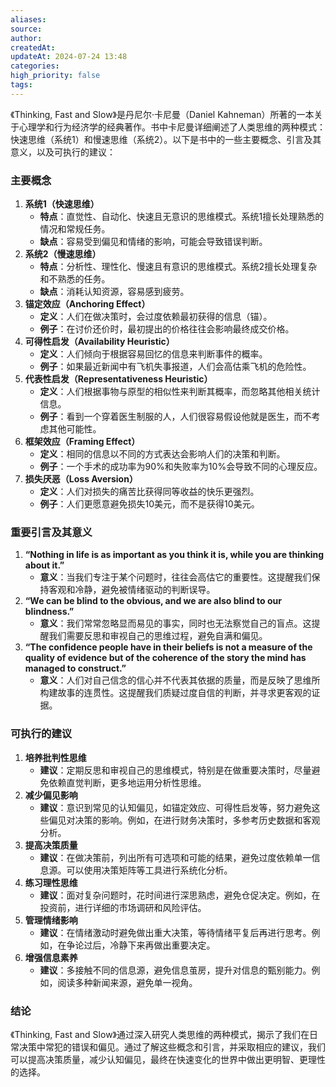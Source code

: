 ```yaml
---
aliases: 
source: 
author: 
createdAt: 
updateAt: 2024-07-24 13:48
categories: 
high_priority: false
tags:
---
```

《Thinking, Fast and Slow》是丹尼尔·卡尼曼（Daniel Kahneman）所著的一本关于心理学和行为经济学的经典著作。书中卡尼曼详细阐述了人类思维的两种模式：快速思维（系统1）和慢速思维（系统2）。以下是书中的一些主要概念、引言及其意义，以及可执行的建议：
### 主要概念
1. **系统1（快速思维）**
   - **特点**：直觉性、自动化、快速且无意识的思维模式。系统1擅长处理熟悉的情况和常规任务。
   - **缺点**：容易受到偏见和情绪的影响，可能会导致错误判断。
2. **系统2（慢速思维）**
   - **特点**：分析性、理性化、慢速且有意识的思维模式。系统2擅长处理复杂和不熟悉的任务。
   - **缺点**：消耗认知资源，容易感到疲劳。
3. **锚定效应（Anchoring Effect）**
   - **定义**：人们在做决策时，会过度依赖最初获得的信息（锚）。
   - **例子**：在讨价还价时，最初提出的价格往往会影响最终成交价格。
4. **可得性启发（Availability Heuristic）**
   - **定义**：人们倾向于根据容易回忆的信息来判断事件的概率。
   - **例子**：如果最近新闻中有飞机失事报道，人们会高估乘飞机的危险性。
5. **代表性启发（Representativeness Heuristic）**
   - **定义**：人们根据事物与原型的相似性来判断其概率，而忽略其他相关统计信息。
   - **例子**：看到一个穿着医生制服的人，人们很容易假设他就是医生，而不考虑其他可能性。
6. **框架效应（Framing Effect）**
   - **定义**：相同的信息以不同的方式表达会影响人们的决策和判断。
   - **例子**：一个手术的成功率为90%和失败率为10%会导致不同的心理反应。
7. **损失厌恶（Loss Aversion）**
   - **定义**：人们对损失的痛苦比获得同等收益的快乐更强烈。
   - **例子**：人们更愿意避免损失10美元，而不是获得10美元。
### 重要引言及其意义
1. **“Nothing in life is as important as you think it is, while you are thinking about it.”**
   - **意义**：当我们专注于某个问题时，往往会高估它的重要性。这提醒我们保持客观和冷静，避免被情绪驱动的判断误导。
2. **“We can be blind to the obvious, and we are also blind to our blindness.”**
   - **意义**：我们常常忽略显而易见的事实，同时也无法察觉自己的盲点。这提醒我们需要反思和审视自己的思维过程，避免自满和偏见。
3. **“The confidence people have in their beliefs is not a measure of the quality of evidence but of the coherence of the story the mind has managed to construct.”**
   - **意义**：人们对自己信念的信心并不代表其依据的质量，而是反映了思维所构建故事的连贯性。这提醒我们质疑过度自信的判断，并寻求更客观的证据。
### 可执行的建议
1. **培养批判性思维**
   - **建议**：定期反思和审视自己的思维模式，特别是在做重要决策时，尽量避免依赖直觉判断，更多地运用分析性思维。
2. **减少偏见影响**
   - **建议**：意识到常见的认知偏见，如锚定效应、可得性启发等，努力避免这些偏见对决策的影响。例如，在进行财务决策时，多参考历史数据和客观分析。
3. **提高决策质量**
   - **建议**：在做决策前，列出所有可选项和可能的结果，避免过度依赖单一信息源。可以使用决策矩阵等工具进行系统化分析。
4. **练习理性思维**
   - **建议**：面对复杂问题时，花时间进行深思熟虑，避免仓促决定。例如，在投资前，进行详细的市场调研和风险评估。
5. **管理情绪影响**
   - **建议**：在情绪激动时避免做出重大决策，等待情绪平复后再进行思考。例如，在争论过后，冷静下来再做出重要决定。
6. **增强信息素养**
   - **建议**：多接触不同的信息源，避免信息茧房，提升对信息的甄别能力。例如，阅读多种新闻来源，避免单一视角。
### 结论
《Thinking, Fast and Slow》通过深入研究人类思维的两种模式，揭示了我们在日常决策中常犯的错误和偏见。通过了解这些概念和引言，并采取相应的建议，我们可以提高决策质量，减少认知偏见，最终在快速变化的世界中做出更明智、更理性的选择。